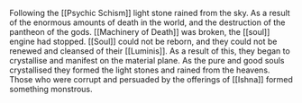 Following the [[Psychic Schism]] light stone rained from the sky. As a result of the enormous amounts of death in the world, and the destruction of the pantheon of the gods. [[Machinery of Death]] was broken, the [[soul]] engine had stopped. [[Soul]] could not be reborn, and they could not be renewed and cleansed of their [[Luminis]]. As a result of this, they began to crystallise and manifest on the material plane. As the pure and good souls crystallised they formed the light stones and rained from the heavens. Those who were corrupt and persuaded by the offerings of [[Ishna]] formed something monstrous.